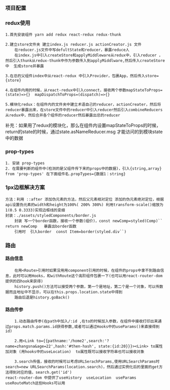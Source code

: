 
### 项目配置



### redux使用
    1.首先安装组件 yarn add redux react-redux redux-thunk
    
    2.建立store文件夹 建立index.js reducer.js actionCreator.js 文件
        在reducer.js文件中写defultState和reducer，暴露reduce人
        在index.js中引入createStore和applyMiddleware从redux中，引入reducer ，然后引入thunk从redux-thunk中作为参数传入到applyMiddlware,然后传入createStore中  生成store并暴露

    3.在总的父组件index中从react-redux 中引入Provider，包裹App，然后传入store={store}

    4.在组件内用的时候，从react-redux中引入connect，接收两个参数mapStateToProps=(state)=>{}  mapDispatchToProps=(dispatch)=>{}

    5.模块化redux：在组件内的文件夹中建立术语自己的reducer，actionCreater，然后将reducer暴露出来，在store文件中的reducer中引入reducer然后引入combineReducers从redux中，然后合并各个组件的reducer然后暴露出总的reducer

补充：如果用了redux的模块化，那么在组件内设置mapStateToProps的时候，return的state的时候，通过state.asNameReducer.msg 才能访问的到模块state中的数据


### prop-types
    1. 安装 prop-types 
    2. 在需要判断的组件中(检测的是父组件传下来的props中的数据)，引入{string,array} from 'prop-types' 在下面组件名.propTypes={数据1：string}


### 1px边框解决方案
    方法：利用 ::after 添加伪元素的方法，然后父元素相对定位 添加的伪元素绝对定位，根据api设置伪元素的width和height为100%( 200% 300%) 利用transform-scale()缩放为1(0.5 0.3333)实现边框线的变细
    封装：./assets/styledComponents/border.js
        封装 写一个border函数，接收一个参数(组价)，const newComp=styled(Comp)``  return newComp   暴露出border函数
        引用时  引入border  const Item=border(styled.div``)


### 路由

####    路由信息
        在用<Route>引用时如果没用用component引用的时候，在组件的props中拿不到路由信息，此时可以用Hooks，和withRoute这个高阶组件包裹一下(也可以用react-router-dom 提供的四hook来获得)
        history.push()方法可以接受两个参数，第一个是地址，第二个是一个对象，可以传数据而且地址中不显示，可以在this.props.location.state中得到
        路由后退是history.goBack()

####    路由传参
        1.动态路由传参(在path中加入/:id ,在to的时候加入参数，在组件中接收打印出来通过props.match.params.id获得参数,或者可以通过Hooks中的useParams()来直接得到id)

        2.用<Link to={{pathname:'/home2',search:'?name=zhangsna&age=22',hash:'#then-hash', state:{id:20}}}><Link> to属性加对象 (用hooks中的useLocation)  to属性既可以接收字符串也可以接收对象

        3.search传值，接收的时候可以考虑URLSerachParams,使用URLSearchParams时search=new URLSearchParams(location.search)，然后通过实例化后的里面的get方法得到对应的值，search.get('id')
    react-router-dom 中提供了useHistory  useLocation  useParams  useRouteMatch这些Hooks可以用



